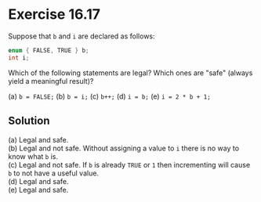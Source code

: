 # Exercise 16.17

Suppose that `b` and `i` are declared as follows:

```c
enum { FALSE, TRUE } b;
int i;
```

Which of the following statements are legal? Which ones are "safe" (always yield
a meaningful result)?

(a) `b = FALSE;`
(b) `b = i;`
(c) `b++;`
(d) `i = b;`
(e) `i = 2 * b + 1;`

## Solution

(a) Legal and safe.  
(b) Legal and not safe. Without assigning a value to `i` there is no way to know
what `b` is.  
(c) Legal and not safe. If `b` is already `TRUE` or `1` then incrementing
will cause `b` to not have a useful value.  
(d) Legal and safe.  
(e) Legal and safe.
